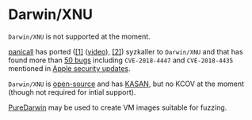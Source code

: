 # Darwin/XNU

`Darwin/XNU` is not supported at the moment.

[panicall](https://twitter.com/panicaII) has ported
([[1]](https://i.blackhat.com/eu-18/Wed-Dec-5/eu-18-Juwei_Lin-Drill-The-Apple-Core.pdf)
([video](https://www.youtube.com/watch?v=zDXyH8HxTwg)),
[[2]](https://conference.hitb.org/hitbsecconf2019ams/materials/D2T2%20-%20PanicXNU%203.0%20-%20Juwei%20Lin%20&%20Junzhi%20Lu.pdf))
syzkaller to `Darwin/XNU` and that has found more than
[50 bugs](https://twitter.com/panicaII/status/1070696972326133760) including
`CVE-2018-4447` and `CVE-2018-4435` mentioned in
[Apple security updates](https://support.apple.com/en-us/HT209341).

`Darwin/XNU` is [open-source](https://github.com/opensource-apple/xnu) and has
[KASAN](https://github.com/apple/darwin-xnu/blob/master/san/kasan.c),
but no KCOV at the moment (though not required for intial support).

[PureDarwin](http://www.puredarwin.org/) may be used to create VM images suitable for fuzzing.
